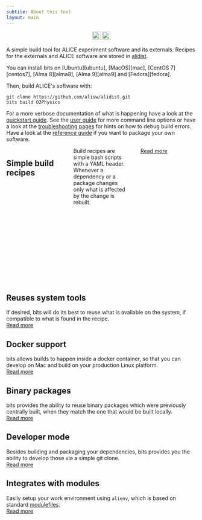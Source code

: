 ```yaml
---
subtile: About this tool
layout: main
---
```


<div style="text-align:center;width:100%">
  <a href="https://badge.fury.io/py/alibuild"><img src="https://badge.fury.io/py/alibuild.svg" alt="PyPI version" height="22"></a>
  <a href="https://github.com/bitsorg/bits/actions/workflows/pr-check.yml"><img src="https://github.com/bitsorg/bits/actions/workflows/pr-check.yml/badge.svg?branch=main&event=push" alt="Build status" height="22"></a>
</div>

A simple build tool for ALICE experiment software and its externals. Recipes
for the externals and ALICE software are stored in
[alidist](https://github.com/alisw/alidist).

You can install bits on [Ubuntu][ubuntu], [MacOS][mac], [CentOS 7][centos7], [Alma 8][alma8], [Alma 9][alma9] and [Fedora][fedora].

Then, build ALICE's software with:

    git clone https://github.com/alisw/alidist.git
    bits build O2Physics

For a more verbose documentation of what is happening have a look at
the [quickstart guide](quick.md). See the [user guide](user.md)
for more command line options or have a look at the [troubleshooting
pages](troubleshooting.md) for hints on how to debug build errors.
Have a look at the [reference guide](reference.md) if you want to
package your own software.

<div style="display:grid;
  grid-template-columns: repeat(3,1fr);  /* 3 columns */
  grid-template-rows: repeat(2,1fr); /* 2 rows  */
  grid-gap:50px 30px;

">
    <div><h2>Simple build recipes</h2>
      Build recipes are simple bash scripts with a YAML header. Whenever
      a dependency or a package changes only what is affected by the
      change is rebuilt.
      <br/><a href="reference.html">Read more</a>
    </div>
    <div><h2>Reuses system tools</h2>
      If desired, bits will do its best to reuse what is available
      on the system, if compatible to what is found in the recipe.
      <br/><a href="user.html#controlling-which-system-packages-are-picked-up">Read more</a>
    </div>
    <div><h2>Docker support</h2>
      bits allows builds to happen inside a docker container, so
      that you can develop on Mac and build on your production Linux
      platform.
      <br/><a href="user.html#running-in-docker">Read more</a>
    </div>
    <div><h2>Binary packages</h2>
      bits provides the ability to reuse binary packages which were
      previously centrally built, when they match the one that would be
      built locally.
      <br/><a href="user.html#using-precompiled-packages">Read more</a>
    </div>
    <div><h2>Developer mode</h2>
      Besides building and packaging your dependencies, bits
      provides you the ability to develop those via a simple git clone.
      <br/><a href="user.html#developing-packages-locally">Read more</a>
    </div>
    <div><h2>Integrates with modules</h2>
      Easily setup your work environment using `alienv`, which is based on
      standard <a href="http://modules.sourceforge.net">modulefiles</a>.
      <br/><a href="quick.html#loading-the-package-environment">Read more</a>
    </div>
</div>
